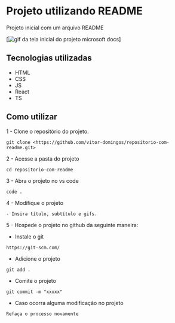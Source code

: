 # Projeto utilizando README
 Projeto inicial com um arquivo README 

 [<img src= "./gif microsoft docs.gif" alt="gif da tela inicial do projeto microsoft docs">]  

 ## Tecnologias utilizadas
- HTML
- CSS 
- JS 
- React
- TS 

## Como utilizar

1 - Clone o repositório do projeto.
```
git clone <https://github.com/vitor-domingos/repositorio-com-readme.git>
```
2 - Acesse a pasta do projeto 
```
cd repositorio-com-readme
```

3 - Abra o projeto no vs code
```
code .
```

4 - Modifique o projeto
```
- Insira título, subtítulo e gifs.
```

5 - Hospede o projeto no github da seguinte maneira:

- Instale o git
```
https://git-scm.com/
```
- Adicione o projeto
```
git add .
```
- Comite o projeto
```
git commit -m "xxxxx"
```
- Caso ocorra alguma modificação no projeto
```
Refaça o processo novamente 
```











 
